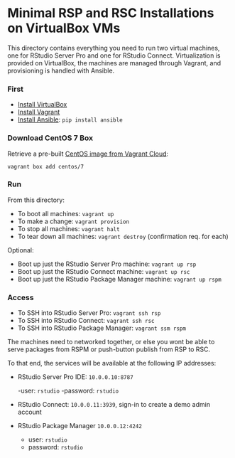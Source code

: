 # Minimal RSP and RSC Installations on VirtualBox VMs

This directory contains everything you need to run two virtual machines, one for RStudio Server Pro and one for RStudio Connect. Virtualization is provided on VirtualBox, the machines are managed through Vagrant, and provisioning is handled with Ansible.

### First

- [Install VirtualBox](https://www.virtualbox.org/)
- [Install Vagrant](https://www.vagrantup.com/downloads.html)
- [Install Ansible](https://docs.ansible.com/ansible/latest/installation_guide/intro_installation.html#installing-the-control-machine): `pip install ansible`

### Download CentOS 7 Box

Retrieve a pre-built [CentOS image from Vagrant Cloud](https://app.vagrantup.com/centos/boxes/7):

```
vagrant box add centos/7
```

### Run

From this directory:

- To boot all machines: `vagrant up`
- To make a change: `vagrant provision`
- To stop all machines: `vagrant halt`
- To tear down all machines: `vagrant destroy` (confirmation req. for each)

Optional:
- Boot up just the RStudio Server Pro machine: `vagrant up rsp`
- Boot up just the RStudio Connect machine: `vagrant up rsc`
- Boot up just the RStudio Package Manager machine: `vagrant up rspm`


### Access

- To SSH into RStudio Server Pro: `vagrant ssh rsp`
- To SSH into RStudio Connect: `vagrant ssh rsc`
- To SSH into RStudio Package Manager: `vagrant ssm rspm`

The machines need to networked together, or else you wont be able to serve packages from RSPM or push-button publish from RSP to RSC. 

To that end, the services will be available at the following IP addresses:

 - RStudio Server Pro IDE: `10.0.0.10:8787`

 	-user: `rstudio`
 	-password: `rstudio`
 - RStudio Connect: `10.0.0.11:3939`, sign-in to create a demo admin account
 - RStudio Package Manager `10.0.0.12:4242`
 
 	- user: `rstudio`
 	- password: `rstudio`